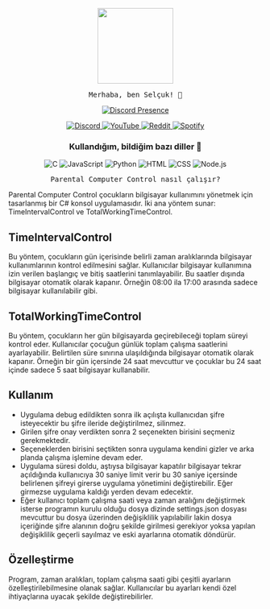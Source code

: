<p align="center">
  <img src="https://media.giphy.com/media/Y4ak9Ki2GZCbJxAnJD/giphy.gif" width="150px">
</p>

<p align="center">
  <samp>
    Merhaba, ben Selçuk! 👋<br>
  </samp>
</p>

<p align="center">
  <a href="https://discord.com/users/481831692399673375" target="_blank">
    <img src="https://lanyard.cnrad.dev/api/481831692399673375?hideActivity=true" alt="Discord Presence" style="max-width: 100%;">
  </a>
</p>

<p align="center">
  <a href="https://discordapp.com/users/481831692399673375">
    <img src="https://img.shields.io/badge/Discord-Zyix%231002-7289DA?logo=discord&style=flat-square" alt="Discord">
  </a>
  <a href="https://www.youtube.com/channel/UC7uBi3y2HOCLde5MYWECynQ?view_as=subscriber">
    <img src="https://img.shields.io/badge/YouTube-Subscribe-red?logo=youtube&style=flat-square" alt="YouTube">
  </a>
  <a href="https://www.reddit.com/user/_Zyix">
    <img src="https://img.shields.io/badge/Reddit-Profile-orange?logo=reddit&style=flat-square" alt="Reddit">
  </a>
  <a href="https://open.spotify.com/user/07288iyoa19459y599jutdex6">
    <img src="https://img.shields.io/badge/Spotify-Follow-green?logo=spotify&style=flat-square" alt="Spotify">
  </a>
</p>

<h3 align="center">Kullandığım, bildiğim bazı diller 🏫</h3>
<p align="center">
  <img src="https://img.shields.io/badge/C-00599C?logo=c&logoColor=white&style=flat-square" alt="C">
  <img src="https://img.shields.io/badge/JavaScript-F7DF1E?logo=javascript&logoColor=black&style=flat-square" alt="JavaScript">
  <img src="https://img.shields.io/badge/Python-3776AB?logo=python&logoColor=white&style=flat-square" alt="Python">
  <img src="https://img.shields.io/badge/HTML-239120?logo=html5&logoColor=white&style=flat-square" alt="HTML">
  <img src="https://img.shields.io/badge/CSS-239120?logo=css3&logoColor=white&style=flat-square" alt="CSS">
  <img src="https://img.shields.io/badge/Node.js-339933?logo=node.js&logoColor=white&style=flat-square" alt="Node.js">
</p>

<p align="center">
  <samp>
    Parental Computer Control nasıl çalışır?
</samp>

Parental Computer Control çocukların bilgisayar kullanımını yönetmek için tasarlanmış bir C# konsol uygulamasıdır. İki ana yöntem sunar: TimeIntervalControl ve TotalWorkingTimeControl.

## TimeIntervalControl

Bu yöntem, çocukların gün içerisinde belirli zaman aralıklarında bilgisayar kullanımlarının kontrol edilmesini sağlar. Kullanıcılar bilgisayar kullanımına izin verilen başlangıç ve bitiş saatlerini tanımlayabilir. Bu saatler dışında bilgisayar otomatik olarak kapanır.
Örneğin 08:00 ila 17:00 arasında sadece bilgisayar kullanılabilir gibi.

## TotalWorkingTimeControl
Bu yöntem, çocukların her gün bilgisayarda geçirebileceği toplam süreyi kontrol eder. Kullanıcılar çocuğun günlük toplam çalışma saatlerini ayarlayabilir. Belirtilen süre sınırına ulaşıldığında bilgisayar otomatik olarak kapanır.
Örneğin bir gün içersinde 24 saat mevcuttur ve çocuklar bu 24 saat içinde sadece 5 saat bilgisayar kullanabilir.

## Kullanım
- Uygulama debug edildikten sonra ilk açılışta kullanıcıdan şifre isteyecektir bu şifre ileride değiştirilmez, silinmez.
- Girilen şifre onay verdikten sonra 2 seçenekten birisini seçmeniz gerekmektedir.
- Seçeneklerden birisini seçtikten sonra uygulama kendini gizler ve arka planda çalışma işlemine devam eder.
- Uygulama süresi doldu, aştıysa bilgisayar kapatılır bilgisayar tekrar açıldığında kullanıcıya 30 saniye limit verir bu 30 saniye içersinde belirlenen şifreyi girerse uygulama yönetimini değiştirebilir. Eğer girmezse uygulama kaldığı yerden devam edecektir.
- Eğer kullanıcı toplam çalışma saati veya zaman aralığını değiştirmek isterse programın kurulu olduğu dosya dizinde settings.json dosyası mevcuttur bu dosya üzerinden değişiklilik yapılabilir lakin dosya içeriğinde şifre alanının doğru şekilde girilmesi gerekiyor yoksa yapılan değişiklilik geçerli sayılmaz ve eski ayarlarına otomatik döndürür.

## Özelleştirme
Program, zaman aralıkları, toplam çalışma saati gibi çeşitli ayarların özelleştirilebilmesine olanak sağlar. Kullanıcılar bu ayarları kendi özel ihtiyaçlarına uyacak şekilde değiştirebilirler.
</p>
